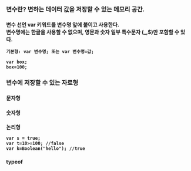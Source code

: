 <h3> 변수란?
  변하는 데이터 값을 저장할 수 있는 메모리 공간.

  <h4> 변수 선언
    var 키워드를 변수명 앞에 붙이고 사용한다.<br>
    변수명에는 한글을 사용할 수 없으며, 영문과 숫자 일부 특수문자 (_,$)만 포함할 수 있다.<br>
   
     
    
    기본형: var 변수명; 또는 var 변수명=값;
   
    var box;
    box=100;
   
  <h3> 변수에 저장할 수 있는 자료형
    
 <h4> 문자형
 <h4> 숫자형
 <h4> 논리형
   
    var s = true;
    var t=10>=100; //false 
    var k=Boolean("hello"); //true 
   
 <h4> typeof
      
